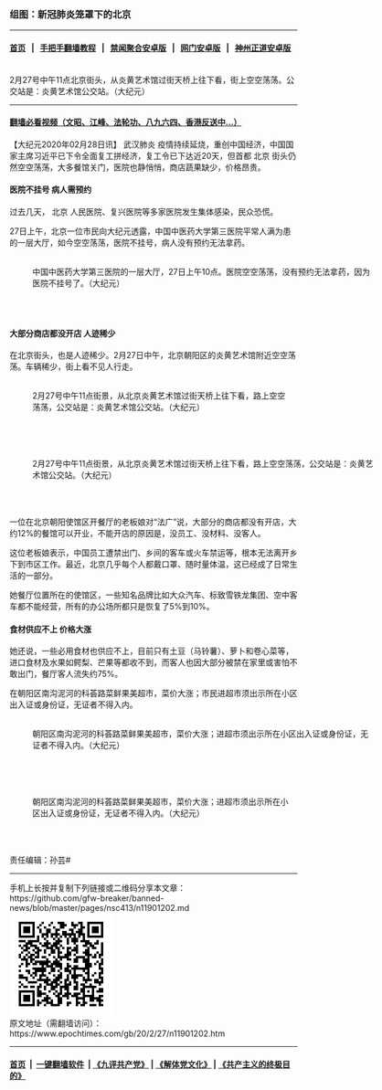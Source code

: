 ### 组图：新冠肺炎笼罩下的北京
------------------------

#### [首页](https://github.com/gfw-breaker/banned-news/blob/master/README.md) &nbsp;&nbsp;|&nbsp;&nbsp; [手把手翻墙教程](https://github.com/gfw-breaker/guides/wiki) &nbsp;&nbsp;|&nbsp;&nbsp; [禁闻聚合安卓版](https://github.com/gfw-breaker/bn-android) &nbsp;&nbsp;|&nbsp;&nbsp; [网门安卓版](https://github.com/oGate2/oGate) &nbsp;&nbsp;|&nbsp;&nbsp; [神州正道安卓版](https://github.com/SzzdOgate/update) 



<div><img alt="" class="aligncenter wp-post-image" src="https://i.epochtimes.com/assets/uploads/2020/02/4-600x400.jpeg"/>
<div class="red16 caption">
 2月27号中午11点北京街头，从炎黄艺术馆过街天桥上往下看，街上空空荡荡。公交站是：炎黄艺术馆公交站。（大纪元）
</div>
</div><hr/>

#### [翻墙必看视频（文昭、江峰、法轮功、八九六四、香港反送中...）](https://github.com/gfw-breaker/banned-news/blob/master/pages/link3.md)

<div><p>
 【大纪元2020年02月28日讯】
 <ok href="https://www.epochtimes.com/gb/tag/%E6%AD%A6%E6%B1%89%E8%82%BA%E7%82%8E.html">
  武汉肺炎
 </ok>
 疫情持续延烧，重创中国经济，中国国家主席习近平已下令全面复工拼经济，复工令已下达近20天，但首都
 <ok href="https://www.epochtimes.com/gb/tag/%E5%8C%97%E4%BA%AC.html">
  北京
 </ok>
 街头仍然空空荡荡，大多餐馆关门，医院也静悄悄，商店蔬果缺少，价格昂贵。
</p>
<h4>
 医院不挂号 病人需预约
</h4>
<p>
 过去几天，
 <ok href="https://www.epochtimes.com/gb/tag/%E5%8C%97%E4%BA%AC.html">
  北京
 </ok>
 人民医院、复兴医院等多家医院发生集体感染，民众恐慌。
</p>
<p>
 27日上午，北京一位市民向大纪元透露，中国中医药大学第三医院平常人满为患的一层大厅，如今空空荡荡，医院不挂号，病人没有预约无法拿药。
</p>
<figure class="wp-caption alignnone" id="attachment_11901206" style="width: 600px">
 <ok href="http://i.epochtimes.com/assets/uploads/2020/02/1.jpeg">
  <img alt="" class="size-large wp-image-11901206" src="http://i.epochtimes.com/assets/uploads/2020/02/1-600x450.jpeg"/>
 </ok>
 <br/><figcaption class="wp-caption-text">
  中国中医药大学第三医院的一层大厅，27日上午10点。医院空空荡荡，没有预约无法拿药，因为医院不挂号了。（大纪元）
 </figcaption><br/>
</figure><br/>
<h4>
 大部分商店都没开店 人迹稀少
</h4>
<p>
 在北京街头，也是人迹稀少。2月27日中午，北京朝阳区的炎黄艺术馆附近空空荡荡。车辆稀少，街上看不见人行走。
</p>
<figure class="wp-caption aligncenter" id="attachment_11901208" style="width: 450px">
 <ok href="http://i.epochtimes.com/assets/uploads/2020/02/3.jpeg">
  <img alt="" class="wp-image-11901208 size-medium" src="http://i.epochtimes.com/assets/uploads/2020/02/3-450x600.jpeg"/>
 </ok>
 <br/><figcaption class="wp-caption-text">
  2月27号中午11点街景，从北京炎黄艺术馆过街天桥上往下看，路上空空荡荡，公交站是：炎黄艺术馆公交站。（大纪元）
 </figcaption><br/>
</figure><br/>
<figure class="wp-caption aligncenter" id="attachment_11901209" style="width: 600px">
 <ok href="http://i.epochtimes.com/assets/uploads/2020/02/4.jpeg">
  <img alt="" class="size-large wp-image-11901209" src="http://i.epochtimes.com/assets/uploads/2020/02/4-600x450.jpeg"/>
 </ok>
 <br/><figcaption class="wp-caption-text">
  2月27号中午11点街景，从北京炎黄艺术馆过街天桥上往下看，路上空空荡荡，公交站是：炎黄艺术馆公交站。（大纪元）
 </figcaption><br/>
</figure><br/>
<p>
 一位在北京朝阳使馆区开餐厅的老板娘对“法广”说，大部分的商店都没有开店，大约12%的餐馆可以开业，不能开店的原因是，没员工、没材料、没客人。
</p>
<p>
 这位老板娘表示，中国员工遭禁出门、乡间的客车或火车禁运等，根本无法离开乡下到市区工作。最近，北京几乎每个人都戴口罩、随时量体温，这已经成了日常生活的一部分。
</p>
<p>
 她餐厅位置所在的使馆区，一些知名品牌比如大众汽车、标致雪铁龙集团、空中客车都不能经营，所有的办公场所都只是恢复了5%到10%。
</p>
<h4>
 食材供应不上 价格大涨
</h4>
<p>
 她还说，一些必用食材也供应不上，目前只有土豆（马铃薯）、萝卜和卷心菜等，进口食材及水果如鳄梨、芒果等都收不到，而客人也因大部分被禁在家里或害怕不敢出门，餐厅客人流失约75%。
</p>
<p>
 在朝阳区南沟泥河的科荟路菜鲜果美超市，菜价大涨；市民进超市须出示所在小区出入证或身份证，无证者不得入内。
</p>
<figure class="wp-caption alignnone" id="attachment_11901210" style="width: 600px">
 <ok href="http://i.epochtimes.com/assets/uploads/2020/02/5.jpeg">
  <img alt="" class="size-large wp-image-11901210" src="http://i.epochtimes.com/assets/uploads/2020/02/5-600x450.jpeg"/>
 </ok>
 <br/><figcaption class="wp-caption-text">
  朝阳区南沟泥河的科荟路菜鲜果美超市，菜价大涨；进超市须出示所在小区出入证或身份证，无证者不得入内。（大纪元）
 </figcaption><br/>
</figure><br/>
<figure class="wp-caption aligncenter" id="attachment_11901211" style="width: 450px">
 <ok href="http://i.epochtimes.com/assets/uploads/2020/02/6.jpeg">
  <img alt="" class="wp-image-11901211 size-medium" src="http://i.epochtimes.com/assets/uploads/2020/02/6-450x450.jpeg"/>
 </ok>
 <br/><figcaption class="wp-caption-text">
  朝阳区南沟泥河的科荟路菜鲜果美超市，菜价大涨；进超市须出示所在小区出入证或身份证，无证者不得入内。（大纪元）
 </figcaption><br/>
</figure><br/>
<p>
 责任编辑：孙芸#
</p>
</div>
<hr/>
手机上长按并复制下列链接或二维码分享本文章：<br/>
https://github.com/gfw-breaker/banned-news/blob/master/pages/nsc413/n11901202.md <br/>
<a href='https://github.com/gfw-breaker/banned-news/blob/master/pages/nsc413/n11901202.md'><img src='https://github.com/gfw-breaker/banned-news/blob/master/pages/nsc413/n11901202.md.png'/></a> <br/>
原文地址（需翻墙访问）：https://www.epochtimes.com/gb/20/2/27/n11901202.htm


------------------------
#### [首页](https://github.com/gfw-breaker/banned-news/blob/master/README.md) &nbsp;|&nbsp; [一键翻墙软件](https://github.com/gfw-breaker/nogfw/blob/master/README.md) &nbsp;| [《九评共产党》](https://github.com/gfw-breaker/9ping.md/blob/master/README.md#九评之一评共产党是什么) | [《解体党文化》](https://github.com/gfw-breaker/jtdwh.md/blob/master/README.md) | [《共产主义的终极目的》](https://github.com/gfw-breaker/gczydzjmd.md/blob/master/README.md)


<img src='http://gfw-breaker.win/banned-news/pages/nsc413/n11901202.md' width='0px' height='0px'/>
